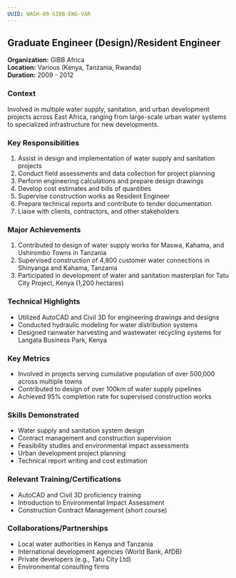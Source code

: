 ```yaml
---
UUID: WASH-09-GIBB-ENG-VAR
---
```


## Graduate Engineer (Design)/Resident Engineer

**Organization:** GIBB Africa  
**Location:** Various (Kenya, Tanzania, Rwanda)  
**Duration:** 2009 - 2012

### Context
Involved in multiple water supply, sanitation, and urban development projects across East Africa, ranging from large-scale urban water systems to specialized infrastructure for new developments.

### Key Responsibilities
1. Assist in design and implementation of water supply and sanitation projects
2. Conduct field assessments and data collection for project planning
3. Perform engineering calculations and prepare design drawings
4. Develop cost estimates and bills of quantities
5. Supervise construction works as Resident Engineer
6. Prepare technical reports and contribute to tender documentation
7. Liaise with clients, contractors, and other stakeholders

### Major Achievements
1. Contributed to design of water supply works for Maswa, Kahama, and Ushirombo Towns in Tanzania
2. Supervised construction of 4,800 customer water connections in Shinyanga and Kahama, Tanzania
3. Participated in development of water and sanitation masterplan for Tatu City Project, Kenya (1,200 hectares)

### Technical Highlights
- Utilized AutoCAD and Civil 3D for engineering drawings and designs
- Conducted hydraulic modeling for water distribution systems
- Designed rainwater harvesting and wastewater recycling systems for Langata Business Park, Kenya

### Key Metrics
- Involved in projects serving cumulative population of over 500,000 across multiple towns
- Contributed to design of over 100km of water supply pipelines
- Achieved 95% completion rate for supervised construction works

### Skills Demonstrated
- Water supply and sanitation system design
- Contract management and construction supervision
- Feasibility studies and environmental impact assessments
- Urban development project planning
- Technical report writing and cost estimation

### Relevant Training/Certifications
- AutoCAD and Civil 3D proficiency training
- Introduction to Environmental Impact Assessment
- Construction Contract Management (short course)

### Collaborations/Partnerships
- Local water authorities in Kenya and Tanzania
- International development agencies (World Bank, AfDB)
- Private developers (e.g., Tatu City Ltd)
- Environmental consulting firms
